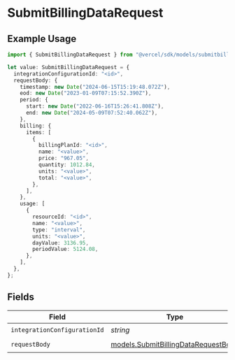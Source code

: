 # SubmitBillingDataRequest

## Example Usage

```typescript
import { SubmitBillingDataRequest } from "@vercel/sdk/models/submitbillingdataop.js";

let value: SubmitBillingDataRequest = {
  integrationConfigurationId: "<id>",
  requestBody: {
    timestamp: new Date("2024-06-15T15:19:48.072Z"),
    eod: new Date("2023-01-09T07:15:52.390Z"),
    period: {
      start: new Date("2022-06-16T15:26:41.808Z"),
      end: new Date("2024-05-09T07:52:40.062Z"),
    },
    billing: {
      items: [
        {
          billingPlanId: "<id>",
          name: "<value>",
          price: "967.05",
          quantity: 1012.84,
          units: "<value>",
          total: "<value>",
        },
      ],
    },
    usage: [
      {
        resourceId: "<id>",
        name: "<value>",
        type: "interval",
        units: "<value>",
        dayValue: 3136.95,
        periodValue: 5124.08,
      },
    ],
  },
};
```

## Fields

| Field                                                                            | Type                                                                             | Required                                                                         | Description                                                                      |
| -------------------------------------------------------------------------------- | -------------------------------------------------------------------------------- | -------------------------------------------------------------------------------- | -------------------------------------------------------------------------------- |
| `integrationConfigurationId`                                                     | *string*                                                                         | :heavy_check_mark:                                                               | N/A                                                                              |
| `requestBody`                                                                    | [models.SubmitBillingDataRequestBody](../models/submitbillingdatarequestbody.md) | :heavy_check_mark:                                                               | N/A                                                                              |